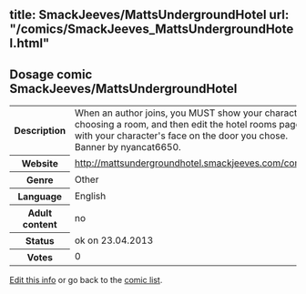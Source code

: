 title: SmackJeeves/MattsUndergroundHotel
url: "/comics/SmackJeeves_MattsUndergroundHotel.html"
---
Dosage comic SmackJeeves/MattsUndergroundHotel
-----------------------------------------

<table class="comicinfo">
<tr>
<th>Description</th><td>When an author joins, you MUST show your character choosing a room, and then edit the hotel rooms page with your character's face on the door you chose. Banner by nyancat6650.</td>
</tr>
<tr>
<th>Website</th><td><a href="http://mattsundergroundhotel.smackjeeves.com/comics/">http://mattsundergroundhotel.smackjeeves.com/comics/</a></td>
</tr>
<tr>
<th>Genre</th><td>Other</td>
</tr>
<tr>
<th>Language</th><td>English</td>
</tr>
<tr>
<th>Adult content</th><td>no</td>
</tr>
<tr>
<th>Status</th><td>ok on 23.04.2013</td>
</tr>
<tr>
<th>Votes</th><td>0</div></td>
</tr>
</table>

[Edit this info](/comics/SmackJeeves_MattsUndergroundHotel_edit.html) or go back to the [comic list](../comic-index.html).
